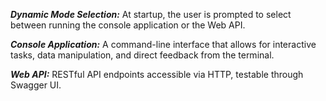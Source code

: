 
**_Dynamic Mode Selection:_**    At startup, the user is prompted to select between running the console application or the Web API.

**_Console Application:_**       A command-line interface that allows for interactive tasks, data manipulation, and direct feedback from the terminal.

**_Web API:_**                   RESTful API endpoints accessible via HTTP, testable through Swagger UI.
